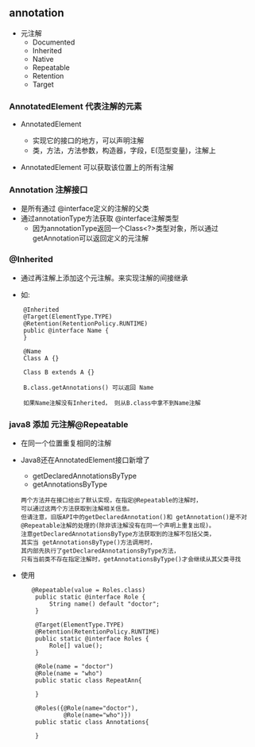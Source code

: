 ## annotation
 * 元注解
    + Documented
    + Inherited
    + Native
    + Repeatable
    + Retention
    + Target 
 
### AnnotatedElement 代表注解的元素
  * AnnotatedElement
    + 实现它的接口的地方，可以声明注解
    + 类，方法，方法参数，构造器，字段，E(范型变量)，注解上
   
  * AnnotatedElement 可以获取该位置上的所有注解
  
### Annotation 注解接口
 * 是所有通过 @interface定义的注解的父类
 * 通过annotationType方法获取 @interface注解类型
   + 因为annotationType返回一个Class<?>类型对象，所以通过getAnnotation可以返回定义的元注解
  

### @Inherited
 * 通过再注解上添加这个元注解。来实现注解的间接继承
 
 * 如:
```
    @Inherited
    @Target(ElementType.TYPE)
    @Retention(RetentionPolicy.RUNTIME)
    public @interface Name {
    }
    
    @Name
    Class A {}
    
    Class B extends A {}
    
    B.class.getAnnotations() 可以返回 Name
    
    如果Name注解没有Inherited， 则从B.class中拿不到Name注解

```

### java8 添加 元注解@Repeatable
 * 在同一个位置重复相同的注解
 
 * Java8还在AnnotatedElement接口新增了
   + getDeclaredAnnotationsByType
   + getAnnotationsByType
 
    ```
    两个方法并在接口给出了默认实现，在指定@Repeatable的注解时，
    可以通过这两个方法获取到注解相关信息。
    但请注意，旧版API中的getDeclaredAnnotation()和 getAnnotation()是不对@Repeatable注解的处理的(除非该注解没有在同一个声明上重复出现)。
    注意getDeclaredAnnotationsByType方法获取到的注解不包括父类，
    其实当 getAnnotationsByType()方法调用时，
    其内部先执行了getDeclaredAnnotationsByType方法，
    只有当前类不存在指定注解时，getAnnotationsByType()才会继续从其父类寻找
    ```
 * 使用
    ```
       @Repeatable(value = Roles.class)  
        public static @interface Role {  
            String name() default "doctor";  
        }  
      
        @Target(ElementType.TYPE)  
        @Retention(RetentionPolicy.RUNTIME)  
        public static @interface Roles {  
            Role[] value();  
        }  
          
        @Role(name = "doctor")  
        @Role(name = "who")  
        public static class RepeatAnn{  
              
        }  
          
        @Roles({@Role(name="doctor"),  
                @Role(name="who")})  
        public static class Annotations{  
              
        }  
    
    
    ```
    